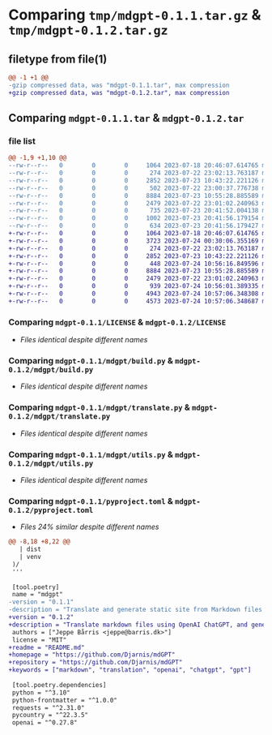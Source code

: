 # Comparing `tmp/mdgpt-0.1.1.tar.gz` & `tmp/mdgpt-0.1.2.tar.gz`

## filetype from file(1)

```diff
@@ -1 +1 @@
-gzip compressed data, was "mdgpt-0.1.1.tar", max compression
+gzip compressed data, was "mdgpt-0.1.2.tar", max compression
```

## Comparing `mdgpt-0.1.1.tar` & `mdgpt-0.1.2.tar`

### file list

```diff
@@ -1,9 +1,10 @@
--rw-r--r--   0        0        0     1064 2023-07-18 20:46:07.614765 mdgpt-0.1.1/LICENSE
--rw-r--r--   0        0        0      274 2023-07-22 23:02:13.763187 mdgpt-0.1.1/mdgpt/__init__.py
--rw-r--r--   0        0        0     2852 2023-07-23 10:43:22.221126 mdgpt-0.1.1/mdgpt/build.py
--rw-r--r--   0        0        0      502 2023-07-22 23:00:37.776738 mdgpt-0.1.1/mdgpt/misc.py
--rw-r--r--   0        0        0     8884 2023-07-23 10:55:28.885589 mdgpt-0.1.1/mdgpt/translate.py
--rw-r--r--   0        0        0     2479 2023-07-22 23:01:02.240963 mdgpt-0.1.1/mdgpt/utils.py
--rw-r--r--   0        0        0      735 2023-07-23 20:41:52.004138 mdgpt-0.1.1/pyproject.toml
--rw-r--r--   0        0        0     1002 2023-07-23 20:41:56.179154 mdgpt-0.1.1/setup.py
--rw-r--r--   0        0        0      634 2023-07-23 20:41:56.179427 mdgpt-0.1.1/PKG-INFO
+-rw-r--r--   0        0        0     1064 2023-07-18 20:46:07.614765 mdgpt-0.1.2/LICENSE
+-rw-r--r--   0        0        0     3723 2023-07-24 00:30:06.355169 mdgpt-0.1.2/README.md
+-rw-r--r--   0        0        0      274 2023-07-22 23:02:13.763187 mdgpt-0.1.2/mdgpt/__init__.py
+-rw-r--r--   0        0        0     2852 2023-07-23 10:43:22.221126 mdgpt-0.1.2/mdgpt/build.py
+-rw-r--r--   0        0        0      448 2023-07-24 10:56:16.849596 mdgpt-0.1.2/mdgpt/misc.py
+-rw-r--r--   0        0        0     8884 2023-07-23 10:55:28.885589 mdgpt-0.1.2/mdgpt/translate.py
+-rw-r--r--   0        0        0     2479 2023-07-22 23:01:02.240963 mdgpt-0.1.2/mdgpt/utils.py
+-rw-r--r--   0        0        0      939 2023-07-24 10:56:01.389335 mdgpt-0.1.2/pyproject.toml
+-rw-r--r--   0        0        0     4943 2023-07-24 10:57:06.348308 mdgpt-0.1.2/setup.py
+-rw-r--r--   0        0        0     4573 2023-07-24 10:57:06.348687 mdgpt-0.1.2/PKG-INFO
```

### Comparing `mdgpt-0.1.1/LICENSE` & `mdgpt-0.1.2/LICENSE`

 * *Files identical despite different names*

### Comparing `mdgpt-0.1.1/mdgpt/build.py` & `mdgpt-0.1.2/mdgpt/build.py`

 * *Files identical despite different names*

### Comparing `mdgpt-0.1.1/mdgpt/translate.py` & `mdgpt-0.1.2/mdgpt/translate.py`

 * *Files identical despite different names*

### Comparing `mdgpt-0.1.1/mdgpt/utils.py` & `mdgpt-0.1.2/mdgpt/utils.py`

 * *Files identical despite different names*

### Comparing `mdgpt-0.1.1/pyproject.toml` & `mdgpt-0.1.2/pyproject.toml`

 * *Files 24% similar despite different names*

```diff
@@ -8,18 +8,22 @@
   | dist
   | venv
 )/
 '''
 
 [tool.poetry]
 name = "mdgpt"
-version = "0.1.1"
-description = "Translate and generate static site from Markdown files using ChatGTP"
+version = "0.1.2"
+description = "Translate markdown files using OpenAI ChatGPT, and generate localized copies of each file."
 authors = ["Jeppe Bårris <jeppe@barris.dk>"]
 license = "MIT"
+readme = "README.md"
+homepage = "https://github.com/Djarnis/mdGPT"
+repository = "https://github.com/Djarnis/mdGPT"
+keywords = ["markdown", "translation", "openai", "chatgpt", "gpt"]
 
 [tool.poetry.dependencies]
 python = "^3.10"
 python-frontmatter = "^1.0.0"
 requests = "^2.31.0"
 pycountry = "^22.3.5"
 openai = "^0.27.8"
```

